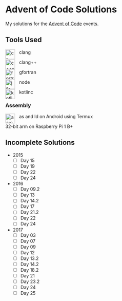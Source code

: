 # Advent of Code Solutions

My solutions for the [Advent of Code](https://adventofcode.com/) events.

## Tools Used
<div>
  <img align="left" width="30px" alt="c-logo" style="padding-right: 10px;" src="https://cdn.jsdelivr.net/gh/devicons/devicon@latest/icons/c/c-original.svg" />
  <p>clang</p>
</div>

<div>
  <img align="left" width="30px" alt="c++-logo" style="padding-right: 10px;" src="https://cdn.jsdelivr.net/gh/devicons/devicon@latest/icons/cplusplus/cplusplus-original.svg" />
  <p>clang++</p>
</div>

<div>
  <img align="left" width="30px" alt="fortran-logo" style="padding-right: 10px;" src="https://cdn.jsdelivr.net/gh/devicons/devicon@latest/icons/fortran/fortran-original.svg" />
  <p>gfortran</p>
</div>

<div>
  <img align="left" width="30px" alt="js-logo" style="padding-right: 10px;" src="https://cdn.jsdelivr.net/gh/devicons/devicon@latest/icons/javascript/javascript-original.svg" />
  <p>node</p>
</div>

<div>
  <img align="left" width="30px" alt="kotlin-logo" style="padding-right: 10px;" src="https://cdn.jsdelivr.net/gh/devicons/devicon@latest/icons/kotlin/kotlin-original.svg" />
  <p>kotlinc</p>
</div>

### Assembly
<div>
  <img align="left" width="30px" alt="aarch64-logo" style="padding-right: 10px;" src="https://cdn.jsdelivr.net/gh/devicons/devicon@latest/icons/aarch64/aarch64-original.svg" />
  <p>as and ld on Android using Termux</p>
  <p>32-bit arm on Raspberry Pi 1 B+</p>
</div>

## Incomplete Solutions
- 2015
  - [ ] Day 15
  - [ ] Day 19
  - [ ] Day 22
  - [ ] Day 24

- 2016
  - [ ] Day 09.2
  - [ ] Day 13
  - [ ] Day 14.2
  - [ ] Day 17
  - [ ] Day 21.2
  - [ ] Day 22
  - [ ] Day 24

- 2017
  - [ ] Day 03
  - [ ] Day 07
  - [ ] Day 09
  - [ ] Day 12
  - [ ] Day 13.2
  - [ ] Day 14.2
  - [ ] Day 18.2
  - [ ] Day 21
  - [ ] Day 23.2
  - [ ] Day 24
  - [ ] Day 25